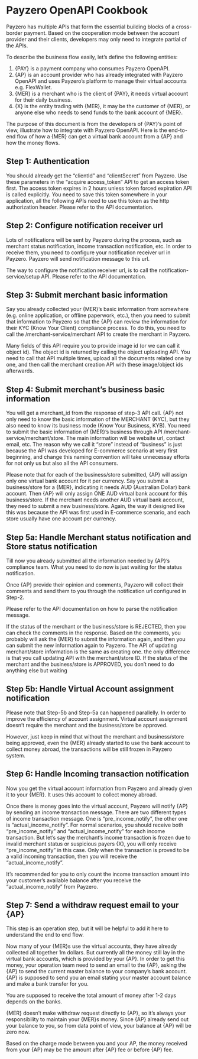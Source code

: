 # Payzero OpenAPI Cookbook

Payzero has multiple APIs that form the essential building blocks of a cross-border payment. Based on the cooperation mode between the account provider and their clients, developers may only need to integrate partial of the APIs.

To describe the business flow easily, let’s define the following entities: 

1.	{PAY} is a payment company who consumes Payzero OpenAPI.
2.	{AP} is an account provider who has already integrated with Payzero OpenAPI and uses Payzero’s platform to manage their virtual accounts e.g. FlexWallet.
3.	{MER} is a merchant who is the client of {PAY}, it needs virtual account for their daily business.
4.	{X} is the entity trading with {MER}, it may be the customer of {MER}, or anyone else who needs to send funds to the bank account of {MER}.

The purpose of this document is from the developers of {PAY}’s point of view, illustrate how to integrate with Payzero OpenAPI. Here is the end-to-end flow of how a {MER} can get a virtual bank account from a {AP} and how the money flows.

## Step 1: Authentication
You should already get the “clientId” and “clientSecret” from Payzero. Use these parameters in the “acquire access\_token” API to get an access token first. The access token expires in 2 hours unless token forced expiration API is called explicitly. You need to save this token somewhere in your application, all the following APIs need to use this token as the http authorization header. Please refer to the API documentation.

## Step 2: Configure notification receiver url
Lots of notifications will be sent by Payzero during the process, such as merchant status notification, income transaction notification, etc. In order to receive them, you need to configure your notification receiver url in Payzero. Payzero will send notification message to this url. 

The way to configure the notification receiver url, is to call the notification-service/setup API. Please refer to the API documentation.

## Step 3: Submit merchant basic information
Say you already collected your {MER}’s basic information from somewhere (e.g. online application, or offline paperwork, etc.), then you need to submit that information to Payzero so that the {AP} can review the information for their KYC (Know Your Client) compliance process. To do this, you need to call the /merchant-service/merchant API to create the merchant in Payzero.

Many fields of this API require you to provide image id (or we can call it object id). The object id is returned by calling the object uploading API. You need to call that API multiple times, upload all the documents related one by one, and then call the merchant creation API with these image/object ids afterwards.

## Step 4: Submit merchant’s business basic information
You will get a merchant\_id from the response of step-3 API call. {AP} not only need to know the basic information of the MERCHANT (KYC), but they also need to know its business mode (Know Your Business, KYB). You need to submit the basic information of {MER}’s business through API /merchant-service/merchant/store. The main information will be website url, contact email, etc. The reason why we call it “store” instead of “business” is just because the API was developed for E-commerce scenario at very first beginning, and change this naming convention will take unnecessay efforts for not only us but also all the API consumers.

Please note that for each of the business/store submitted, {AP} will assign only one virtual bank account for it per currency. Say you submit a business/store for a {MER}, indicating it needs AUD (Australian Dollar) bank account. Then {AP} will only assign ONE AUD virtual bank account for this business/store. If the merchant needs another AUD virtual bank account, they need to submit a new business/store. Again, the way it designed like this was because the API was first used in E-commerce scenario, and each store usually have one account per currency.

## Step 5a: Handle Merchant status notification and Store status notification
Till now you already submitted all the information needed by {AP}’s compliance team. What you need to do now is just waiting for the status notification.

Once {AP} provide their opinion and comments, Payzero will collect their comments and send them to you through the notification url configured in Step-2.

Please refer to the API documentation on how to parse the notification message. 

If the status of the merchant or the business/store is REJECTED, then you can check the comments in the response. Based on the comments, you probably will ask the {MER} to submit the information again, and then you can submit the new information again to Payzero. The API of updating merchant/store information is the same as creating one. the only difference is that you call updating API with the merchant/store ID. If the status of the merchant and the business/store is APPROVED, you don’t need to do anything else but waiting

## Step 5b: Handle Virtual Account assignment notification
Please note that Step-5b and Step-5a can happened parallelly. In order to improve the efficiency of account assignment. Virtual account assignment doesn’t require the merchant and the business/store be approved. 

However, just keep in mind that without the merchant and business/store being approved, even the {MER} already started to use the bank account to collect money abroad, the transactions will be still frozen in Payzero system. 

## Step 6: Handle Incoming transaction notification
Now you get the virtual account information from Payzero and already given it to your {MER}. It uses this account to collect money abroad.  

Once there is money goes into the virtual account, Payzero will notify {AP} by sending an income transaction message. There are two different types of income transaction message. One is “pre\_income\_notify”, the other one is “actual\_income\_notify”. For normal scenarios, you should receive both “pre\_income\_notify” and “actual\_income\_notify” for each income transaction. But let’s say the merchant’s income transaction is frozen due to invalid merchant status or suspicious payers {X}, you will only receive “pre\_income\_notify” in this case. Only when the transaction is proved to be a valid incoming transaction, then you will receive the “actual\_income\_notify”.

It’s recommended for you to only count the income transaction amount into your customer’s available balance after you receive the “actual\_income\_notify” from Payzero.

## Step 7: Send a withdraw request email to your {AP}
This step is an operation step, but it will be helpful to add it here to understand the end to end flow.

Now many of your {MER}s use the virtual accounts, they have already collected all together 1m dollars. But currently all the money still lay in the virtual bank accounts, which is provided by your {AP}. In order to get this money, your operation team need to send an email to the {AP}, asking the {AP} to send the current master balance to your company’s bank account. {AP} is supposed to send you an email stating your master account balance and make a bank transfer for you. 

You are supposed to receive the total amount of money after 1-2 days depends on the banks. 

{MER} doesn’t make withdraw request directly to {AP}, so it’s always your responsibility to maintain your {MER}s money. Since {AP} already send out your balance to you, so from data point of view, your balance at {AP} will be zero now.

Based on the charge mode between you and your AP, the money received from your {AP} may be the amount after {AP} fee or before {AP} fee.


